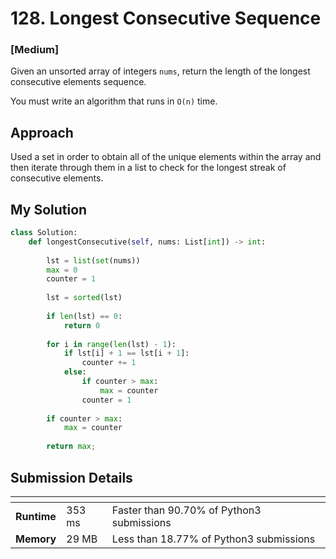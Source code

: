 # 128. Longest Consecutive Sequence

### [**Medium**]

Given an unsorted array of integers `nums`, return the length of the longest consecutive elements sequence.

You must write an algorithm that runs in `O(n)` time.

## Approach

Used a set in order to obtain all of the unique elements within the array and then iterate through them in a list to check for the longest streak of consecutive elements.

## My Solution

````python
class Solution:
    def longestConsecutive(self, nums: List[int]) -> int:
        
        lst = list(set(nums))
        max = 0
        counter = 1
            
        lst = sorted(lst)
        
        if len(lst) == 0: 
            return 0
        
        for i in range(len(lst) - 1): 
            if lst[i] + 1 == lst[i + 1]:
                counter += 1
            else:
                if counter > max:
                    max = counter
                counter = 1
                
        if counter > max:
            max = counter   
            
        return max; 
````

## Submission Details

| <!-- -->    | <!-- --> | <!-- -->                             |
|-------------|----------|--------------------------------------|
| **Runtime** | 353 ms     | Faster than 90.70% of Python3 submissions |
| **Memory**  | 29 MB    | Less than 18.77% of Python3 submissions   |
